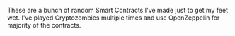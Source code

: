 These are a bunch of random Smart Contracts I've made just to get my feet wet. I've played Cryptozombies multiple times and use OpenZeppelin for majority of the contracts.